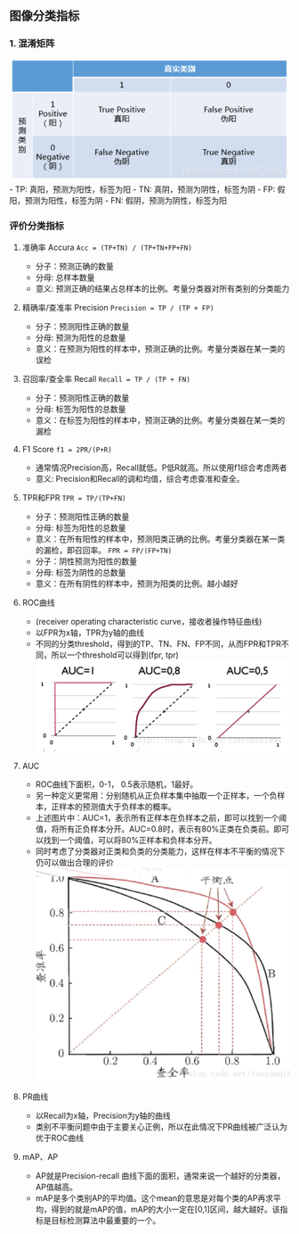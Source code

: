 ## 图像分类指标

### 1. 混淆矩阵
![混淆矩阵](./pics/4-1.png)
    - TP: 真阳，预测为阳性，标签为阳
    - TN: 真阴，预测为阴性，标签为阴
    - FP: 假阳，预测为阳性，标签为阴
    - FN: 假阴，预测为阴性，标签为阳
### 评价分类指标
1. 准确率 Accura
`Acc = (TP+TN) / (TP+TN+FP+FN)`
    - 分子：预测正确的数量
    - 分母: 总样本数量
    - 意义: 预测正确的结果占总样本的比例。考量分类器对所有类别的分类能力
2. 精确率/查准率 Precision
`Precision = TP / (TP + FP)`
    - 分子：预测阳性正确的数量
    - 分母: 预测为阳性的总数量
    - 意义：在预测为阳性的样本中，预测正确的比例。考量分类器在某一类的误检
3. 召回率/查全率 Recall
`Recall = TP / (TP + FN)`
    - 分子：预测阳性正确的数量
    - 分母: 标签为阳性的总数量
    - 意义：在标签为阳性的样本中，预测正确的比例。考量分类器在某一类的漏检
4. F1 Score
`f1 = 2PR/(P+R)`
    - 通常情况Precision高，Recall就低。P低R就高。所以使用f1综合考虑两者
    - 意义: Precision和Recall的调和均值，综合考虑查准和查全。
5. TPR和FPR
`TPR = TP/(TP+FN)`
    - 分子：预测阳性正确的数量
    - 分母: 标签为阳性的总数量
    - 意义：在所有阳性的样本中，预测阳类正确的比例。考量分类器在某一类的漏检，即召回率。
`FPR = FP/(FP+TN)`
    - 分子：阴性预测为阳性的数量
    - 分母: 标签为阴性的总数量
    - 意义：在所有阴性的样本中，预测为阳类的比例。越小越好

6. ROC曲线
    - (receiver operating characteristic curve，接收者操作特征曲线)
    - 以FPR为x轴，TPR为y轴的曲线
    - 不同的分类threshold，得到的TP、TN、FN、FP不同，从而FPR和TPR不同，所以一个threshold可以得到(fpr, tpr)
![ROC](./pics/4-2.png)
7. AUC
    - ROC曲线下面积，0-1， 0.5表示随机，1最好。
    - 另一种定义更常用：分别随机从正负样本集中抽取一个正样本，一个负样本，正样本的预测值大于负样本的概率。
    - 上述图片中：AUC=1，表示所有正样本在负样本之前，即可以找到一个阈值，将所有正负样本分开。AUC=0.8时，表示有80%正类在负类前。即可以找到一个阈值，可以将80%正样本和负样本分开。
    - 同时考虑了分类器对正类和负类的分类能力，这样在样本不平衡的情况下仍可以做出合理的评价
![PR](./pics/4-3.png)
8. PR曲线
    - 以Recall为x轴，Precision为y轴的曲线
    - 类别不平衡问题中由于主要关心正例，所以在此情况下PR曲线被广泛认为优于ROC曲线
9. mAP、AP
    - AP就是Precision-recall 曲线下面的面积，通常来说一个越好的分类器，AP值越高。
    - mAP是多个类别AP的平均值。这个mean的意思是对每个类的AP再求平均，得到的就是mAP的值，mAP的大小一定在[0,1]区间，越大越好。该指标是目标检测算法中最重要的一个。
